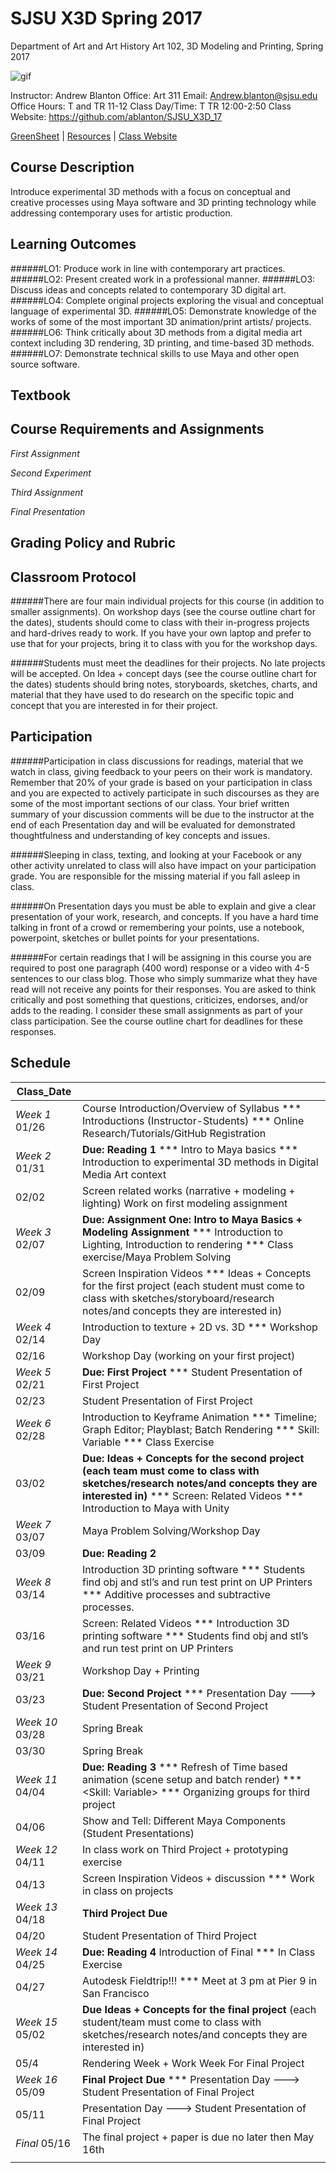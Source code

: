 **SJSU X3D Spring 2017**
======================
Department of Art and Art History
Art 102, 3D Modeling and Printing, Spring 2017

![gif](http://i.imgur.com/TuOehiT.gif)

Instructor: Andrew Blanton
Office: Art 311
Email: Andrew.blanton@sjsu.edu
Office Hours: T and TR 11-12
Class Day/Time: T TR 12:00-2:50
Class Website: https://github.com/ablanton/SJSU_X3D_17

[GreenSheet](https://github.com/ablanton/SJSU_X3D_17/blob/master/GREENSHEET.md) 
| [Resources](https://github.com/ablanton/SJSU_X3D_17/blob/master/RESOURCES.md) 
| [Class Website](https://github.com/ablanton/SJSU_X3D_17)

Course Description
------------------
Introduce experimental 3D methods with a focus on conceptual and creative processes using Maya software and 3D printing technology while addressing contemporary uses for artistic production.

Learning Outcomes
-----------------

######LO1: Produce work in line with contemporary art practices.
######LO2: Present created work in a professional manner.
######LO3: Discuss ideas and concepts related to contemporary 3D digital art.
######LO4: Complete original projects exploring the visual and conceptual language of experimental 3D.
######LO5: Demonstrate knowledge of the works of some of the most important 3D animation/print artists/ projects.
######LO6: Think critically about 3D methods from a digital media art context including 3D rendering, 3D printing, and time-based 3D methods.
######LO7: Demonstrate technical skills to use Maya and other open source software.

Textbook
--------

Course Requirements and Assignments
-----------------------------------

*First Assignment*

*Second Experiment*

*Third Assignment*

*Final Presentation*

Grading Policy and Rubric
-------------------------

Classroom Protocol
------------------

######There are four main individual projects for this course (in addition to smaller assignments). On workshop days (see the course outline chart for the dates), students should come to class with their in-progress projects and hard-drives ready to work. If you have your own laptop and prefer to use that for your projects, bring it to class with you for the workshop days.

######Students must meet the deadlines for their projects. No late projects will be accepted. On Idea + concept days (see the course outline chart for the dates) students should bring notes, storyboards, sketches, charts, and material that they have used to do research on the specific topic and concept that you are interested in for their project.

Participation
-------------

######Participation in class discussions for readings, material that we watch in class, giving feedback to your peers on their work is mandatory. Remember that 20% of your grade is based on your participation in class and you are expected to actively participate in such discourses as they are some of the most important sections of our class. Your brief written summary of your discussion comments will be due to the instructor at the end of each Presentation day and will be evaluated for demonstrated thoughtfulness and understanding of key concepts and issues.

######Sleeping in class, texting, and looking at your Facebook or any other activity unrelated to class will also have impact on your participation grade. You are responsible for the missing material if you fall asleep in class.

######On Presentation days you must be able to explain and give a clear presentation of your work, research, and concepts. If you have a hard time talking in front of a crowd or remembering your points, use a notebook, powerpoint, sketches or bullet points for your presentations.

######For certain readings that I will be assigning in this course you are required to post one paragraph (400 word) response or a video with 4-5 sentences to our class blog. Those who simply summarize what they have read will not receive any points for their responses. You are asked to think critically and post something that questions, criticizes, endorses, and/or adds to the reading. I consider these small assignments as part of your class participation. See the course outline chart for deadlines for these responses.

Schedule
--------

| Class_Date          |                                                                                                                                                                        |
| ------------------- |----------------------------------------------------------------------------------------------------------------------------------------------------------------------|
| *Week 1* 01/26      | Course Introduction/Overview of Syllabus *** Introductions (Instructor-Students) *** Online Research/Tutorials/GitHub Registration                                     |
| *Week 2* 01/31      | **Due: Reading 1** *** Intro to Maya basics *** Introduction to experimental 3D methods in Digital Media Art context                                                        |
| 02/02               | Screen related works (narrative + modeling + lighting) Work on first modeling assignment                                                                               |
| *Week 3* 02/07      | **Due: Assignment One: Intro to Maya Basics + Modeling Assignment** *** Introduction to Lighting, Introduction to rendering *** Class exercise/Maya Problem Solving |
| 02/09               | Screen Inspiration Videos *** Ideas + Concepts for the first project (each student must come to class with sketches/storyboard/research notes/and concepts they are interested in) |
| *Week 4* 02/14      | Introduction to texture + 2D vs. 3D *** Workshop Day |
| 02/16               | Workshop Day (working on your first project) |
| *Week 5* 02/21      | **Due: First Project** *** Student Presentation of First Project |
| 02/23               | Student Presentation of First Project |
| *Week 6* 02/28      | Introduction to Keyframe Animation *** Timeline; Graph Editor; Playblast; Batch Rendering *** Skill: Variable *** Class Exercise |
| 03/02               | **Due: Ideas + Concepts for the second project (each team must come to class with sketches/research notes/and concepts they are interested in)** *** Screen: Related Videos *** Introduction to Maya with Unity |
| *Week 7* 03/07      | Maya Problem Solving/Workshop Day |
| 03/09               | **Due: Reading 2** |
| *Week 8* 03/14      | Introduction 3D printing software *** Students find obj and stl’s and run test print on UP Printers *** Additive processes and subtractive processes. |
| 03/16               | Screen: Related Videos *** Introduction 3D printing software *** Students find obj and stl’s and run test print on UP Printers |
| *Week 9* 03/21      | Workshop Day + Printing |
| 03/23               | **Due: Second Project** *** Presentation Day ---> Student Presentation of Second Project |
| *Week 10* 03/28     | Spring Break |
| 03/30               | Spring Break |
| *Week 11* 04/04     | **Due: Reading 3** *** Refresh of Time based animation (scene setup and batch render) *** <Skill: Variable> *** Organizing groups for third project |
| 04/06               | Show and Tell: Different Maya Components  (Student Presentations) |
| *Week 12* 04/11     | In class work on Third Project + prototyping exercise |
| 04/13               | Screen Inspiration Videos + discussion *** Work in class on projects |
| *Week 13* 04/18     |  **Third Project Due** |
| 04/20               | Student Presentation of Third Project |
| *Week 14* 04/25     | **Due: Reading 4** Introduction of Final *** In Class Exercise |
| 04/27               | Autodesk Fieldtrip!!! *** Meet at 3 pm at Pier 9 in San Francisco |
| *Week 15* 05/02     | **Due Ideas + Concepts for the final project** (each student/team must come to class with sketches/research notes/and concepts they are interested in) |
| 05/4                | Rendering Week + Work Week For Final Project |
| *Week 16* 05/09     | **Final Project Due** *** Presentation Day ---> Student Presentation of Final Project |
| 05/11               | Presentation Day ---> Student Presentation of Final Project |
| *Final*  05/16      | The final project + paper is due no later then May 16th |
|                  |  |